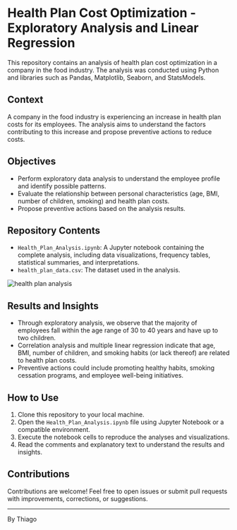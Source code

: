 # Health Plan Cost Optimization - Exploratory Analysis and Linear Regression

This repository contains an analysis of health plan cost optimization in a company in the food industry. The analysis was conducted using Python and libraries such as Pandas, Matplotlib, Seaborn, and StatsModels.

## Context

A company in the food industry is experiencing an increase in health plan costs for its employees. The analysis aims to understand the factors contributing to this increase and propose preventive actions to reduce costs.

## Objectives

- Perform exploratory data analysis to understand the employee profile and identify possible patterns.
- Evaluate the relationship between personal characteristics (age, BMI, number of children, smoking) and health plan costs.
- Propose preventive actions based on the analysis results.

## Repository Contents

- `Health_Plan_Analysis.ipynb`: A Jupyter notebook containing the complete analysis, including data visualizations, frequency tables, statistical summaries, and interpretations.
- `health_plan_data.csv`: The dataset used in the analysis.

![health plan analysis](https://github.com/tmabgdata/Analises-de-Dados/blob/main/Health%20Plan%20Cost%20Optimization%20Analysis/demo_healthplan.gif)

## Results and Insights

- Through exploratory analysis, we observe that the majority of employees fall within the age range of 30 to 40 years and have up to two children.
- Correlation analysis and multiple linear regression indicate that age, BMI, number of children, and smoking habits (or lack thereof) are related to health plan costs.
- Preventive actions could include promoting healthy habits, smoking cessation programs, and employee well-being initiatives.

## How to Use

1. Clone this repository to your local machine.
2. Open the `Health_Plan_Analysis.ipynb` file using Jupyter Notebook or a compatible environment.
3. Execute the notebook cells to reproduce the analyses and visualizations.
4. Read the comments and explanatory text to understand the results and insights.

## Contributions

Contributions are welcome! Feel free to open issues or submit pull requests with improvements, corrections, or suggestions.

---

By Thiago